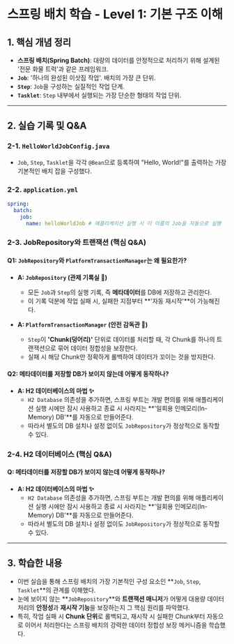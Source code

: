 # 스프링 배치 학습 - Level 1: 기본 구조 이해

## 1. 핵심 개념 정리
- **스프링 배치(Spring Batch)**: 대량의 데이터를 안정적으로 처리하기 위해 설계된 '전문 화물 트럭'과 같은 프레임워크.
- **`Job`**: '하나의 완성된 이삿짐 작업'. 배치의 가장 큰 단위.
- **`Step`**: `Job`을 구성하는 실질적인 작업 단계.
- **`Tasklet`**: `Step` 내부에서 실행되는 가장 단순한 형태의 작업 단위.

---

## 2. 실습 기록 및 Q&A

### 2-1. `HelloWorldJobConfig.java`
- `Job`, `Step`, `Tasklet`을 각각 `@Bean`으로 등록하여 "Hello, World!"를 출력하는 가장 기본적인 배치 잡을 구성했다.

### 2-2. `application.yml`
```yaml
spring:
  batch:
    job:
      name: helloWorldJob # 애플리케이션 실행 시 이 이름의 Job을 자동으로 실행
```

### 2-3. JobRepository와 트랜잭션 (핵심 Q&A)

#### Q1: `JobRepository`와 `PlatformTransactionManager`는 왜 필요한가?

- **A: `JobRepository` (관제 기록실 📜)**
    - 모든 `Job`과 `Step`의 실행 기록, 즉 **메타데이터**를 DB에 저장하고 관리한다.
    - 이 기록 덕분에 작업 실패 시, 실패한 지점부터 **'자동 재시작'**이 가능해진다.

- **A: `PlatformTransactionManager` (안전 감독관 👮)**
    - `Step`이 **'Chunk(덩어리)'** 단위로 데이터를 처리할 때, 각 Chunk를 하나의 트랜잭션으로 묶어 데이터 정합성을 보장한다.
    - 실패 시 해당 Chunk만 정확하게 롤백하여 데이터가 꼬이는 것을 방지한다.

#### Q2: 메타데이터를 저장할 DB가 보이지 않는데 어떻게 동작하나?

- **A: H2 데이터베이스의 마법 ✨**
    - `H2 Database` 의존성을 추가하면, 스프링 부트는 개발 편의를 위해 애플리케이션 실행 시에만 잠시 사용하고 종료 시 사라지는 **'일회용 인메모리(In-Memory) DB'**를 자동으로 만들어준다.
    - 따라서 별도의 DB 설치나 설정 없이도 `JobRepository`가 정상적으로 동작할 수 있다.

### 2-4. H2 데이터베이스 (핵심 Q&A)

#### Q: 메타데이터를 저장할 DB가 보이지 않는데 어떻게 동작하나?

- **A: H2 데이터베이스의 마법 ✨**
    - `H2 Database` 의존성을 추가하면, 스프링 부트는 개발 편의를 위해 애플리케이션 실행 시에만 잠시 사용하고 종료 시 사라지는 **'일회용 인메모리(In-Memory) DB'**를 자동으로 만들어준다.
    - 따라서 별도의 DB 설치나 설정 없이도 `JobRepository`가 정상적으로 동작할 수 있다.

---

## 3. 학습한 내용

- 이번 실습을 통해 스프링 배치의 가장 기본적인 구성 요소인 **`Job`, `Step`, `Tasklet`**의 관계를 이해했다.
- 눈에 보이지 않는 **`JobRepository`**와 **트랜잭션 매니저**가 어떻게 대용량 데이터 처리의 **안정성**과 **재시작 기능**을 보장하는지 그 핵심 원리를 파악했다.
- 특히, 작업 실패 시 **Chunk 단위**로 롤백되고, 재시작 시 실패한 Chunk부터 자동으로 이어서 처리한다는 스프링 배치의 강력한 데이터 정합성 보장 메커니즘을 학습했다.
